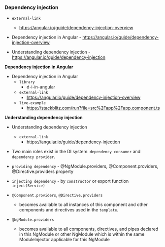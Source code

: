 ### Dependency injection

- `external-link`
    - https://angular.io/guide/dependency-injection-overview


- Dependency injection in Angular - https://angular.io/guide/dependency-injection-overview
- Understanding dependency injection - https://angular.io/guide/dependency-injection

**Dependency injection in Angular**

- Dependency injection in Angular
    - `library`
        - d-i-in-angular
    - `external-link`
        - https://angular.io/guide/dependency-injection-overview
    - `live-example`
        - https://stackblitz.com/run?file=src%2Fapp%2Fapp.component.ts

**Understanding dependency injection**

- Understanding dependency injection
    - `external-link`
        - https://angular.io/guide/dependency-injection


- Two main roles exist in the DI system: `dependency consumer` and `dependency provider`.
- `providing dependency` - @NgModule.providers, @Component.providers, @Directive.providers property
- `injecting dependency` - by `constructor` or export function `inject(Service)`

- `@Component.providers`, `@Directive.providers`
    - becomes available to all instances of this component and other components and directives used in the `template`.
- `@NgModule.providers`
    - becomes available to all components, directives, and pipes declared in this NgModule or other NgModule which is
      within the same ModuleInjector applicable for this NgModule

